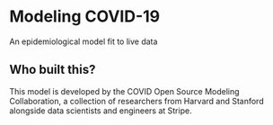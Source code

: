 # Modeling <span className="nowrap">COVID-19</span>

<div className="text-title" style={{marginTop: '-8px'}}>An epidemiological model fit to live data</div>

## Who built this?

This model is developed by the COVID Open Source Modeling Collaboration, a collection of researchers from Harvard and Stanford alongside data scientists and engineers at Stripe.
